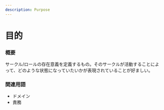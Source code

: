 ```yaml
---
description: Purpose
---
```


# 目的

### 概要

サークル/ロールの存在意義を定義するもの。そのサークルが活動することによって、どのような状態になっていたいかが表現されていることが好ましい。

### 関連用語

* ドメイン
* 責務

